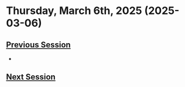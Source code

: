 # Thursday, March 6th, 2025 (2025-03-06)

## [Previous Session](./2025-02-27.md)

- 

## [Next Session](./2025-xx-xx)

